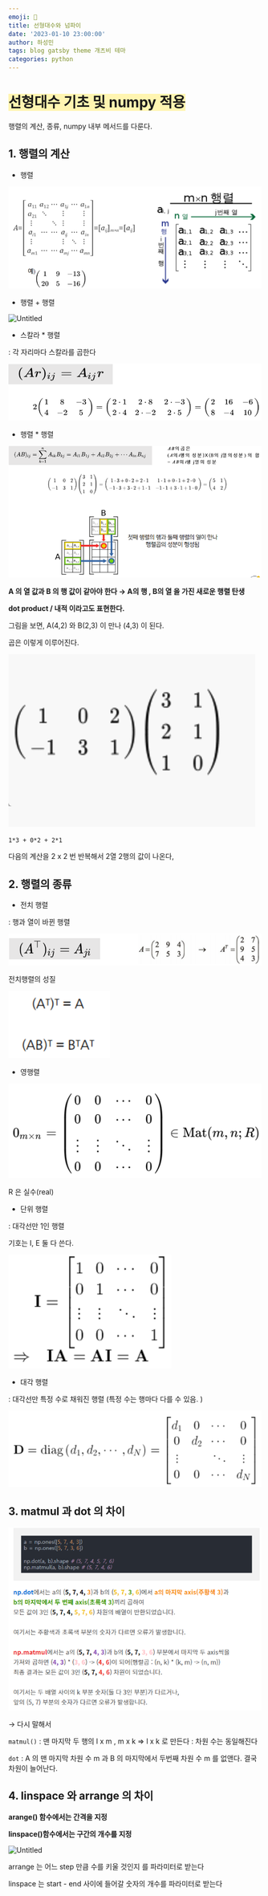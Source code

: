 ```yaml
---
emoji: 📃
title: 선형대수와 넘파이
date: '2023-01-10 23:00:00'
author: 하성민
tags: blog gatsby theme 개츠비 테마
categories: python
---
```


# <span style='background-color: #fff5b1'>선형대수 기초 및 numpy 적용</span>

행렬의 계산, 종류, numpy 내부 메서드를 다룬다.

## 1. 행렬의 계산

- 행렬

![Untitled](./imgs/0.png)

- 행렬 + 행렬

![Untitled](./imgs/1.png.png)

- 스칼라 * 행렬

: 각 자리마다 스칼라를 곱한다

![Untitled](./imgs/2.png)

- 행렬 * 행렬

![Untitled](./imgs/3.png)

**A 의 열 값과 B 의 행 값이 같아야 한다 → A의 행 , B의 열 을 가진 새로운 행렬 탄생**

**dot product / 내적 이라고도 표현한다.**

그림을 보면, A(4,2) 와 B(2,3) 이 만나 (4,3) 이 된다.

곱은 이렇게 이루어진다.

![GIF 2022-08-08 오후 1-32-17.gif](./imgs/gif.gif)

`1*3 + 0*2 + 2*1`

다음의 계산을 2 x 2 번 반복해서 2열 2행의 값이 나온다,

## 2. 행렬의 종류

- 전치 행렬

: 행과 열이 바뀐 행렬

![Untitled](./imgs/4.png)

전치행렬의 성질

![Untitled](./imgs/5.png)

- 영행렬

![Untitled](./imgs/6.png)

R 은 실수(real)

- 단위 행렬

: 대각선만 1인 행렬

기호는 I, E 둘 다 쓴다.

![Untitled](./imgs/7.png)

- 대각 행렬

: 대각선만 특정 수로 채워진 행렬 (특정 수는 행마다 다를 수 있음. )

![Untitled](./imgs/8.png)

## 3. matmul 과 dot 의 차이

![Untitled](./imgs/9.png)

→ 다시 말해서

`matmul()` : 맨 마지막 두 행의 l x m , m x k ⇒ l x k 로 만든다 : 차원 수는 동일해진다

`dot` : A 의 맨 마지막 차원 수 m 과 B 의 마지막에서 두번째 차원 수 m 를 없앤다. 결국 차원이 늘어난다.

## 4. linspace 와 arrange 의 차이

**arange() 함수에서는 간격을 지정**

**linspace()함수에서는 구간의 개수를 지정**

![Untitled](./imgs/10.png.png)

arrange 는 어느 step 만큼 수를 키울 것인지 를 파라미터로 받는다

linspace 는 start - end 사이에 들어갈 숫자의 개수를 파라미터로 받는다

```toc
```